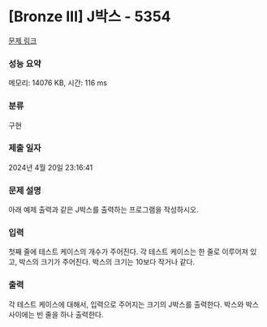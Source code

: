 # [Bronze III] J박스 - 5354 

[문제 링크](https://www.acmicpc.net/problem/5354) 

### 성능 요약

메모리: 14076 KB, 시간: 116 ms

### 분류

구현

### 제출 일자

2024년 4월 20일 23:16:41

### 문제 설명

<p>
	아래 예제 출력과 같은 J박스를 출력하는 프로그램을 작성하시오.</p>

### 입력 

 <p>
	첫째 줄에 테스트 케이스의 개수가 주어진다. 각 테스트 케이스는 한 줄로 이루어져 있고, 박스의 크기가 주어진다. 박스의 크기는 10보다 작거나 같다.</p>

### 출력 

 <p>
	각 테스트 케이스에 대해서, 입력으로 주어지는 크기의 J박스를 출력한다. 박스와 박스 사이에는 빈 줄을 하나 출력한다.</p>

